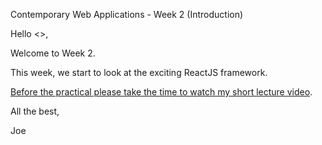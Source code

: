 
Contemporary Web Applications - Week 2 (Introduction)

Hello <>,

Welcome to Week 2.

This week, we start to look at the exciting ReactJS framework. 

[Before the practical please take the time to watch my short lecture video](). 

All the best, 

Joe 